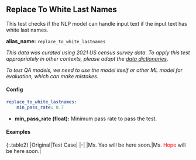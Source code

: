 
<div class="h3-box" markdown="1">

## Replace To White Last Names

This test checks if the NLP model can handle input text if the input text has white last names.

**alias_name:** `replace_to_white_lastnames`

<i class="fa fa-info-circle"></i>
<em>This data was curated using 2021 US census survey data. To apply this test appropriately in other contexts, please adapt the [data dictionaries](https://github.com/JohnSnowLabs/langtest/blob/main/langtest/transform/utils.py).</em>

<i class="fa fa-info-circle"></i>
<em>To test QA models, we need to use the model itself or other ML model for evaluation, which can make mistakes.</em>

</div><div class="h3-box" markdown="1">

#### Config
```yaml
replace_to_white_lastnames:
    min_pass_rate: 0.7
```
- **min_pass_rate (float):** Minimum pass rate to pass the test.

</div><div class="h3-box" markdown="1">

#### Examples

{:.table2}
|Original|Test Case|
|-|
|Ms. Yao will be here soon.|Ms. <span style="color:red">Hope</span> will be here soon.|

</div>
